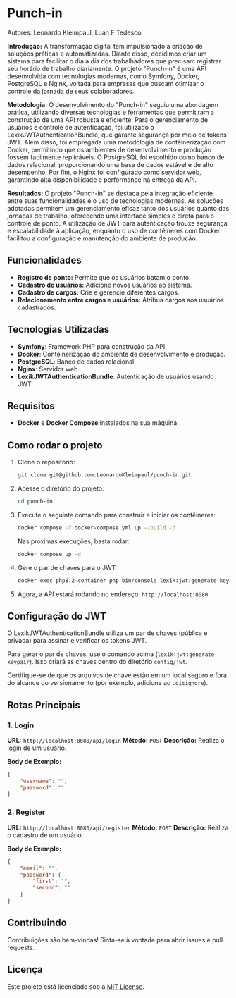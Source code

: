 # Punch-in

Autores: Leonardo Kleimpaul, Luan F Tedesco

**Introdução:**
A transformação digital tem impulsionado a criação de soluções práticas e automatizadas. Diante disso, decidimos criar um sistema para facilitar o dia a dia dos trabalhadores que precisam registrar seu horário de trabalho diariamente. O projeto "Punch-in" é uma API desenvolvida com tecnologias modernas, como Symfony, Docker, PostgreSQL e Nginx, voltada para empresas que buscam otimizar o controle da jornada de seus colaboradores.

**Metodologia:**
O desenvolvimento do "Punch-in" seguiu uma abordagem prática, utilizando diversas tecnologias e ferramentas que permitiram a construção de uma API robusta e eficiente. Para o gerenciamento de usuários e controle de autenticação, foi utilizado o LexikJWTAuthenticationBundle, que garante segurança por meio de tokens JWT. Além disso, foi empregada uma metodologia de contêinerização com Docker, permitindo que os ambientes de desenvolvimento e produção fossem facilmente replicáveis. O PostgreSQL foi escolhido como banco de dados relacional, proporcionando uma base de dados estável e de alto desempenho. Por fim, o Nginx foi configurado como servidor web, garantindo alta disponibilidade e performance na entrega da API.

**Resultados:**
O projeto "Punch-in" se destaca pela integração eficiente entre suas funcionalidades e o uso de tecnologias modernas. As soluções adotadas permitem um gerenciamento eficaz tanto dos usuários quanto das jornadas de trabalho, oferecendo uma interface simples e direta para o controle de ponto. A utilização de JWT para autenticação trouxe segurança e escalabilidade à aplicação, enquanto o uso de contêineres com Docker facilitou a configuração e manutenção do ambiente de produção.

## Funcionalidades

- **Registro de ponto:** Permite que os usuários batam o ponto.
- **Cadastro de usuários:** Adicione novos usuários ao sistema.
- **Cadastro de cargos:** Crie e gerencie diferentes cargos.
- **Relacionamento entre cargos e usuários:** Atribua cargos aos usuários cadastrados.

## Tecnologias Utilizadas

- **Symfony**: Framework PHP para construção da API.
- **Docker**: Contêinerização do ambiente de desenvolvimento e produção.
- **PostgreSQL**: Banco de dados relacional.
- **Nginx**: Servidor web.
- **LexikJWTAuthenticationBundle**: Autenticação de usuários usando JWT.

## Requisitos

- **Docker** e **Docker Compose** instalados na sua máquina.

## Como rodar o projeto

1. Clone o repositório:
    ```bash
    git clone git@github.com:LeonardoKleimpaul/punch-in.git
    ```
   
2. Acesse o diretório do projeto:
    ```bash
    cd punch-in
    ```

3. Execute o seguinte comando para construir e iniciar os contêineres:
    ```bash
    docker compose -f docker-compose.yml up --build -d
    ```

   Nas próximas execuções, basta rodar:
    ```bash
    docker compose up -d
    ```

4. Gere o par de chaves para o JWT:
    ```bash
    docker exec php8.2-container php bin/console lexik:jwt:generate-keypair --overwrite
    ```

5. Agora, a API estará rodando no endereço: `http://localhost:8080`.

## Configuração do JWT

O LexikJWTAuthenticationBundle utiliza um par de chaves (pública e privada) para assinar e verificar os tokens JWT.

Para gerar o par de chaves, use o comando acima (`lexik:jwt:generate-keypair`). Isso criará as chaves dentro do diretório `config/jwt`.

Certifique-se de que os arquivos de chave estão em um local seguro e fora do alcance do versionamento (por exemplo, adicione ao `.gitignore`).

## Rotas Principais

### 1. Login

**URL:** `http://localhost:8080/api/login`
**Método:** `POST`
**Descrição:** Realiza o login de um usuário.

**Body de Exemplo:**
```json
{
    "username": "",
    "password": ""
}
```

### 2. Register

**URL:** `http://localhost:8080/api/register`
**Método:** `POST`
**Descrição:** Realiza o cadastro de um usuário.

**Body de Exemplo:**
```json
{
	"email": "",
	"password": {
		"first": "",
		"second": ""
	}
}
```

## Contribuindo

Contribuições são bem-vindas! Sinta-se à vontade para abrir issues e pull requests.

## Licença

Este projeto está licenciado sob a [MIT License](LICENSE).
